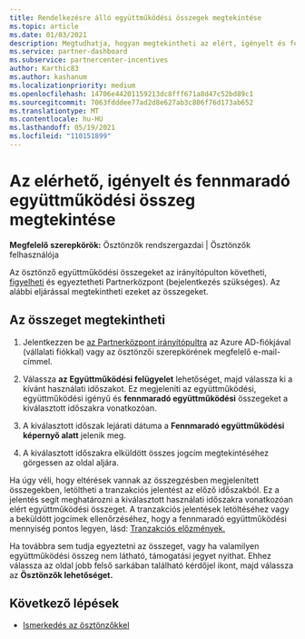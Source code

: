 ```yaml
---
title: Rendelkezésre álló együttműködési összegek megtekintése
ms.topic: article
ms.date: 01/03/2021
description: Megtudhatja, hogyan megtekintheti az elért, igényelt és fennmaradó együttműködési összeget, a lejárati dátumokat, és egyeztetve az inkonzisztens összegeket.
ms.service: partner-dashboard
ms.subservice: partnercenter-incentives
author: Karthic83
ms.author: kashanum
ms.localizationpriority: medium
ms.openlocfilehash: 14706e44201159213dc8fff671a8d47c52bd89c1
ms.sourcegitcommit: 7063fdddee77ad2d8e627ab3c806f76d173ab652
ms.translationtype: MT
ms.contentlocale: hu-HU
ms.lasthandoff: 05/19/2021
ms.locfileid: "110151899"
---
```

# <a name="view-available-earned-claimed-and-remaining-co-op-funds"></a>Az elérhető, igényelt és fennmaradó együttműködési összeg megtekintése

**Megfelelő szerepkörök:** Ösztönzők rendszergazdai | Ösztönzők felhasználója

Az ösztönző együttműködési összegeket az irányítópulton követheti, [figyelheti](https://partner.microsoft.com/dashboard/) és egyeztetheti Partnerközpont (bejelentkezés szükséges). Az alábbi eljárással megtekintheti ezeket az összegeket.

## <a name="view-your-funds"></a>Az összeget megtekintheti

1. Jelentkezzen be [az Partnerközpont irányítópultra](https://partner.microsoft.com/dashboard/) az Azure AD-fiókjával (vállalati fiókkal) vagy az ösztönzői szerepkörének megfelelő e-mail-címmel.

2. Válassza **az Együttműködési felügyelet** lehetőséget, majd válassza ki a kívánt használati időszakot. Ez megjeleníti az együttműködési, együttműködési igényű és **fennmaradó együttműködési** összegeket a kiválasztott időszakra vonatkozóan.

3. A kiválasztott időszak lejárati dátuma a **Fennmaradó együttműködési képernyő alatt** jelenik meg.  

4. A kiválasztott időszakra elküldött összes jogcím megtekintéséhez görgessen az oldal aljára.

Ha úgy véli, hogy eltérések vannak az összegzésben megjelenített összegekben, letöltheti a tranzakciós jelentést az előző időszakból. Ez a jelentés segít meghatározni a kiválasztott használati időszakra vonatkozóan elért együttműködési összeget. A tranzakciós jelentések letöltéséhez vagy a beküldött jogcímek ellenőrzéséhez, hogy a fennmaradó együttműködési mennyiség pontos legyen, lásd: [Tranzakciós előzmények.](./payout-statement.md#transaction-history)

Ha továbbra sem tudja egyeztetni az összeget, vagy ha valamilyen együttműködési összeg nem látható, támogatási jegyet nyithat. Ehhez válassza az oldal jobb felső sarkában található kérdőjel ikont, majd válassza az **Ösztönzők lehetőséget.**

## <a name="next-steps"></a>Következő lépések

- [Ismerkedés az ösztönzőkkel](incentives-get-started-intro.md)